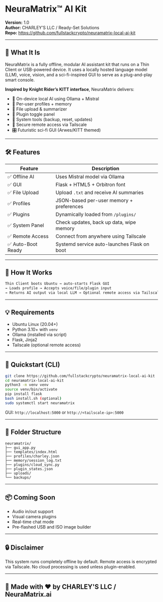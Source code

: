 # NeuraMatrix™ AI Kit

**Version:** 1.0  
**Author:** CHARLEY’S LLC / Ready-Set Solutions  
**Repo:** https://github.com/fullstackcrypto/neuramatrix-local-ai-kit  

---

## 🔧 What It Is
NeuraMatrix is a fully offline, modular AI assistant kit that runs on a Thin Client or USB-powered device. It uses a locally hosted language model (LLM), voice, vision, and a sci-fi-inspired GUI to serve as a plug-and-play smart console.

**Inspired by Knight Rider’s KITT interface**, NeuraMatrix delivers:

- 🧠 On-device local AI using Ollama + Mistral
- 👤 Per-user profiles + memory
- 📄 File upload & summarizer
- 🧩 Plugin toggle panel
- 🔁 System tools (backup, reset, updates)
- 📡 Secure remote access via Tailscale
- 🎛️ Futuristic sci-fi GUI (Arwes/KITT themed)

---

## 🛠️ Features

| Feature              | Description                                |
|----------------------|--------------------------------------------|
| ✅ Offline AI        | Uses Mistral model via Ollama               |
| ✅ GUI               | Flask + HTML5 + Orbitron font               |
| ✅ File Upload       | Upload `.txt` and receive AI summaries      |
| ✅ Profiles          | JSON-based per-user memory + preferences    |
| ✅ Plugins           | Dynamically loaded from `/plugins/`         |
| ✅ System Panel      | Check updates, back up data, wipe memory   |
| ✅ Remote Access     | Connect from anywhere using Tailscale       |
| ✅ Auto-Boot Ready   | Systemd service auto-launches Flask on boot|

---

## 🧠 How It Works

```bash
Thin Client boots Ubuntu → auto-starts Flask GUI
→ Loads profile → Accepts voice/file/plugin input
→ Returns AI output via local LLM → Optional remote access via Tailscale
```

---

## 💡 Requirements
- Ubuntu Linux (20.04+)
- Python 3.10+ with `venv`
- Ollama (installed via script)
- Flask, Jinja2
- Tailscale (optional remote access)

---

## 🔗 Quickstart (CLI)
```bash
git clone https://github.com/fullstackcrypto/neuramatrix-local-ai-kit
cd neuramatrix-local-ai-kit
python3 -m venv venv
source venv/bin/activate
pip install flask
bash install.sh (optional)
sudo systemctl start neuramatrix
```

GUI: `http://localhost:5000` or `http://<tailscale-ip>:5000`

---

## 📁 Folder Structure
```
neuramatrix/
├── gui_app.py
├── templates/index.html
├── profiles/charley.json
├── memory/session_log.txt
├── plugins/cloud_sync.py
├── plugin_states.json
├── uploads/
└── backups/
```

---

## 📦 Coming Soon
- Audio in/out support
- Visual camera plugins
- Real-time chat mode
- Pre-flashed USB and ISO image builder

---

## 🔒 Disclaimer
This system runs completely offline by default. Remote access is encrypted via Tailscale. No cloud processing is used unless plugin-enabled.

---

## 🚀 Made with ♥ by CHARLEY'S LLC / NeuraMatrix.ai
